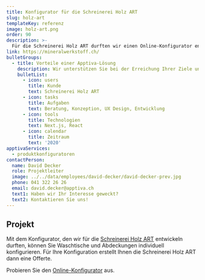```yaml
---
title: Konfigurator für die Schreinerei Holz ART
slug: holz-art
templateKey: referenz
image: holz-art.png
order: 90
description: >-
  Für die Schreinerei Holz ART durften wir einen Online-Konfigurator entwickeln.
link: https://mineralwerkstoff.ch/
bulletGroups:
  - title: Vorteile einer Apptiva-Lösung
    description: Wir unterstützen Sie bei der Erreichung Ihrer Ziele und arbeiten eng und direkt mit Ihnen zusammen.
    bulletList:
      - icon: users
        title: Kunde
        text: Schreinerei Holz ART
      - icon: tasks
        title: Aufgaben
        text: Beratung, Konzeption, UX Design, Entwicklung
      - icon: tools
        title: Technologien
        text: Next.js, React
      - icon: calendar
        title: Zeitraum
        text: '2020'
apptivaServices:
  - produktkonfiguratoren
contactPerson:
  name: David Decker
  role: Projektleiter
  image: ../../data/employees/david-decker/david-decker-prev.jpg
  phone: 041 322 26 26
  email: david.decker@apptiva.ch
  text1: Haben wir Ihr Interesse geweckt?
  text2: Kontaktieren Sie uns!
---
```


## Projekt

Mit dem Konfigurator, den wir für die [Schreinerei Holz ART](https://www.schreinereiholzart.ch/) entwickeln durften, können Sie Waschtische und Abdeckungen individuell konfigurieren. Für Ihre Konfiguration erstellt Ihnen die Schreinerei Holz ART dann eine Offerte.

Probieren Sie den [Online-Konfigurator](https://mineralwerkstoff.ch/) aus.
